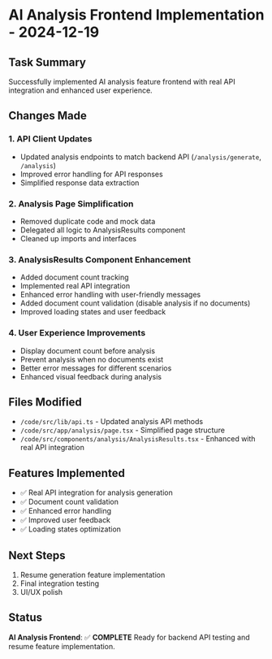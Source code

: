 # AI Analysis Frontend Implementation - 2024-12-19

## Task Summary
Successfully implemented AI analysis feature frontend with real API integration and enhanced user experience.

## Changes Made

### 1. API Client Updates
- Updated analysis endpoints to match backend API (`/analysis/generate`, `/analysis`)
- Improved error handling for API responses
- Simplified response data extraction

### 2. Analysis Page Simplification
- Removed duplicate code and mock data
- Delegated all logic to AnalysisResults component
- Cleaned up imports and interfaces

### 3. AnalysisResults Component Enhancement
- Added document count tracking
- Implemented real API integration
- Enhanced error handling with user-friendly messages
- Added document count validation (disable analysis if no documents)
- Improved loading states and user feedback

### 4. User Experience Improvements
- Display document count before analysis
- Prevent analysis when no documents exist
- Better error messages for different scenarios
- Enhanced visual feedback during analysis

## Files Modified
- `/code/src/lib/api.ts` - Updated analysis API methods
- `/code/src/app/analysis/page.tsx` - Simplified page structure
- `/code/src/components/analysis/AnalysisResults.tsx` - Enhanced with real API integration

## Features Implemented
- ✅ Real API integration for analysis generation
- ✅ Document count validation
- ✅ Enhanced error handling
- ✅ Improved user feedback
- ✅ Loading states optimization

## Next Steps
1. Resume generation feature implementation
2. Final integration testing
3. UI/UX polish

## Status
**AI Analysis Frontend**: ✅ **COMPLETE**
Ready for backend API testing and resume feature implementation.
